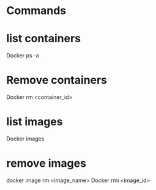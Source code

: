 # Commands

# list containers
Docker ps -a

# Remove containers
Docker rm <container_id> 

# list images
Docker images

# remove images
docker image rm <image_name>
Docker rmi <image_id>
